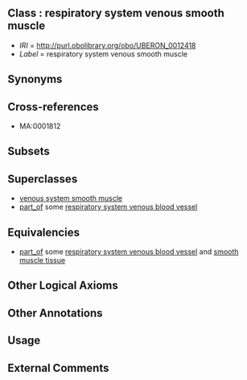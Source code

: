 
## Class : respiratory system venous smooth muscle

 * *IRI* = http://purl.obolibrary.org/obo/UBERON_0012418
 * *Label* = respiratory system venous smooth muscle

## Synonyms


## Cross-references

 * MA:0001812

## Subsets


## Superclasses

 * [venous system smooth muscle](../../UBERON/96/UBERON_0004696.md)
 * [part_of](../../BFO/50/BFO_0000050.md) some [respiratory system venous blood vessel](../../UBERON/76/UBERON_0003476.md)

## Equivalencies

 * [part_of](../../BFO/50/BFO_0000050.md) some [respiratory system venous blood vessel](../../UBERON/76/UBERON_0003476.md) and [smooth muscle tissue](../../UBERON/35/UBERON_0001135.md)

## Other Logical Axioms


## Other Annotations


## Usage


## External Comments


